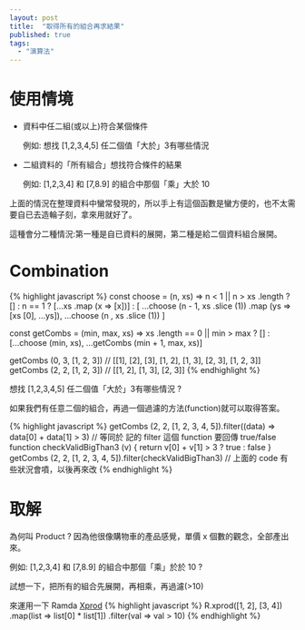 ```yaml
---
layout: post
title:  "取得所有的組合再求結果"
published: true
tags: 
  - "演算法"
---
```

# 使用情境
- 資料中任二組(或以上)符合某個條件

  例如: 想找 [1,2,3,4,5] 任二個值「大於」3有哪些情況

- 二組資料的「所有組合」想找符合條件的結果
  
  例如: [1,2,3,4] 和 [7,8.9] 的組合中那個「乘」大於 10

上面的情況在整理資料中蠻常發現的，所以手上有這個函數是蠻方便的，也不太需要自已去造輪子刻，拿來用就好了。

這種會分二種情況:第一種是自已資料的展開，第二種是給二個資料組合展開。

# Combination

{% highlight javascript %}
const choose = (n, xs) =>
  n < 1 || n > xs .length
    ? []
    : n == 1
      ? [...xs .map (x => [x])]
      : [
          ...choose (n - 1, xs .slice (1)) .map (ys => [xs [0], ...ys]),
          ...choose (n , xs .slice (1))
        ]

const getCombs = (min, max, xs) => 
  xs .length == 0 || min > max
    ? [] 
    : [...choose (min, xs), ...getCombs (min + 1, max, xs)]

getCombs (0, 3, [1, 2, 3])
// [[1], [2], [3], [1, 2], [1, 3], [2, 3], [1, 2, 3]] 
getCombs (2, 2, [1, 2, 3])
// [[1, 2], [1, 3], [2, 3]]
{% endhighlight %}

想找 [1,2,3,4,5] 任二個值「大於」3有哪些情況 ?

如果我們有任意二個的組合，再過一個過濾的方法(function)就可以取得答案。

{% highlight javascript %}
getCombs (2, 2, [1, 2, 3, 4, 5]).filter((data) => data[0] + data[1] > 3)
// 等同於 記的 filter 這個 function 要回傳 true/false
function checkValidBigThan3 (v) {
  return  v[0] + v[1] > 3 ? true : false
}
getCombs (2, 2, [1, 2, 3, 4, 5]).filter(checkValidBigThan3)
// 上面的 code 有些狀況會噴，以後再來改
{% endhighlight %}

# 取解 

為何叫 Product ? 因為他很像購物車的產品感覺，單價 x 個數的觀念，全部產出來。

例如: [1,2,3,4] 和 [7,8.9] 的組合中那個「乘」於於 10 ? 

試想一下，把所有的組合先展開，再相乘，再過濾(>10)

來運用一下 Ramda [Xprod](https://ramdajs.com/docs/#xprod)
{% highlight javascript %}
R.xprod([1, 2], [3, 4])
 .map(list => list[0] * list[1])
 .filter(val => val > 10)
{% endhighlight %}

